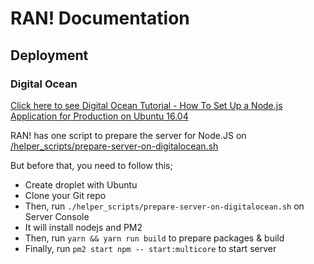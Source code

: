 # RAN! Documentation

## Deployment
### Digital Ocean

[Click here to see Digital Ocean Tutorial - How To Set Up a Node.js Application for Production on Ubuntu 16.04](https://www.digitalocean.com/community/tutorials/how-to-set-up-a-node-js-application-for-production-on-ubuntu-16-04)

RAN! has one script to prepare the server for Node.JS on [/helper_scripts/prepare-server-on-digitalocean.sh](/helper_scripts/prepare-server-on-digitalocean.sh)

But before that, you need to follow this;

- Create droplet with Ubuntu
- Clone your Git repo
- Then, run ```./helper_scripts/prepare-server-on-digitalocean.sh``` on Server Console
- It will install nodejs and PM2
- Then, run ```yarn && yarn run build``` to prepare packages & build
- Finally, run ```pm2 start npm -- start:multicore``` to start server
